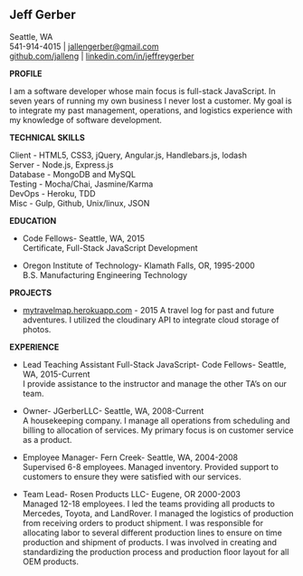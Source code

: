 


**Jeff Gerber**
---------------

Seattle, WA </br>
541-914-4015 | jallengerber@gmail.com </br>
[github.com/jalleng](https://github.com/jalleng) | [linkedin.com/in/jeffreygerber](https://linkedin.com/in/jeffreygerber)

**PROFILE**

I am a software developer whose main focus is full-stack JavaScript.  In seven years of running my own business I never lost a customer.  My goal is to integrate my past management, operations, and logistics experience with my knowledge of software development.

**TECHNICAL SKILLS**

Client - HTML5, CSS3, jQuery, Angular.js, Handlebars.js, lodash </br>
Server - Node.js, Express.js </br>
Database - MongoDB and MySQL </br>
Testing - Mocha/Chai, Jasmine/Karma </br>
DevOps - Heroku, TDD </br>
Misc - Gulp, Github, Unix/linux, JSON

**EDUCATION**

 - Code Fellows- Seattle, WA, 2015</br>
Certificate, Full-Stack JavaScript Development

 - Oregon Institute of Technology- Klamath Falls, OR, 1995-2000</br>
B.S. Manufacturing Engineering Technology

**PROJECTS**

 - [mytravelmap.herokuapp.com](https://mytravelmap.herokuapp.com) - 2015 A travel log for past and future
   adventures.  I utilized the cloudinary API  to integrate cloud
   storage of photos.

**EXPERIENCE**

 - Lead Teaching Assistant Full-Stack JavaScript- Code Fellows- Seattle, WA, 2015-Current</br>
I provide assistance to the instructor and manage the other TA’s on our team.

 - Owner- JGerberLLC- Seattle, WA, 2008-Current</br>
A housekeeping company.  I manage all operations from scheduling and billing to allocation of services.  My primary focus is on customer service as a product.

 - Employee Manager- Fern Creek- Seattle, WA, 2004-2008</br>
Supervised 6-8 employees.  Managed inventory.  Provided support to customers to ensure they were satisfied with our services.

 - Team Lead- Rosen Products LLC- Eugene, OR 2000-2003</br>
Managed 12-18 employees.  I led the teams providing all products to Mercedes, Toyota, and LandRover.  I managed the logistics of production from receiving orders to product shipment.  I was responsible for allocating labor to several different production lines to ensure on time production and shipment of products. I was involved in creating and standardizing the production process and production floor layout for all OEM products.
